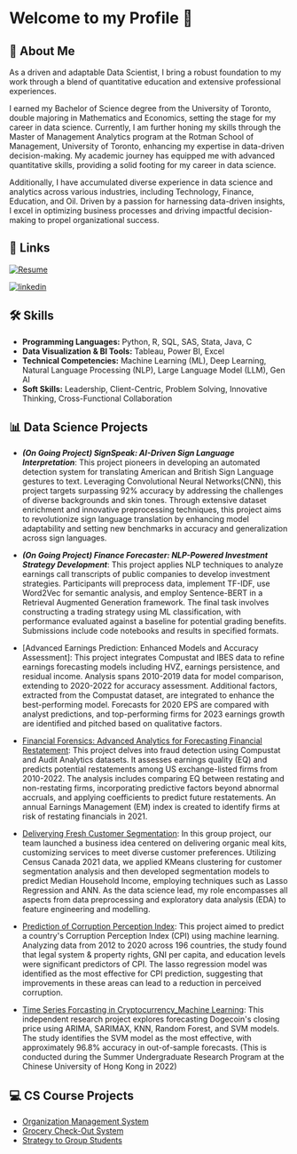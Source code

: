 # Welcome to my Profile 👋


## 🚀 About Me
As a driven and adaptable Data Scientist, I bring a robust foundation to my work through a blend of quantitative education and extensive professional experiences.

I earned my Bachelor of Science degree from the University of Toronto, double majoring in Mathematics and Economics, setting the stage for my career in data science. Currently, I am further honing my skills through the Master of Management Analytics program at the Rotman School of Management, University of Toronto, enhancing my expertise in data-driven decision-making. My academic journey has equipped me with advanced quantitative skills, providing a solid footing for my career in data science.

Additionally, I have accumulated diverse experience in data science and analytics across various industries, including Technology, Finance, Education, and Oil. Driven by a passion for harnessing data-driven insights, I excel in optimizing business processes and driving impactful decision-making to propel organizational success.


## 🔗 Links
[![Resume](https://img.shields.io/badge/my_resume-000?style=for-the-badge&logo=ko-fi&logoColor=white)](https://drive.google.com/file/d/1KuU8nts8zO9THnJ8oIwi--2r1lYzEMt6/view?usp=share_link)

[![linkedin](https://img.shields.io/badge/linkedin-0A66C2?style=for-the-badge&logo=linkedin&logoColor=white)](https://www.linkedin.com/in/yuanhan-peng/)


## 🛠 Skills

- **Programming Languages:** Python, R, SQL, SAS, Stata, Java, C
- **Data Visualization & BI Tools:** Tableau, Power BI, Excel
- **Technical Competencies:**  Machine Learning (ML), Deep Learning, Natural Language Processing (NLP), Large Language Model (LLM), Gen AI
- **Soft Skills:** Leadership, Client-Centric, Problem Solving, Innovative Thinking, Cross-Functional Collaboration


## 📊 Data Science Projects

- ***(On Going Project) SignSpeak: AI-Driven Sign Language Interpretation***: This project pioneers in developing an automated detection system for translating American and British Sign Language gestures to text. Leveraging Convolutional Neural Networks(CNN), this project targets surpassing 92% accuracy by addressing the challenges of diverse backgrounds and skin tones. Through extensive dataset enrichment and innovative preprocessing techniques, this project aims to revolutionize sign language translation by enhancing model adaptability and setting new benchmarks in accuracy and generalization across sign languages.

- ***(On Going Project) Finance Forecaster: NLP-Powered Investment Strategy Development***: This project applies NLP techniques to analyze earnings call transcripts of public companies to develop investment strategies. Participants will preprocess data, implement TF-IDF, use Word2Vec for semantic analysis, and employ Sentence-BERT in a Retrieval Augmented Generation framework. The final task involves constructing a trading strategy using ML classification, with performance evaluated against a baseline for potential grading benefits. Submissions include code notebooks and results in specified formats.

- [Advanced Earnings Prediction: Enhanced Models and Accuracy Assessment]: This project integrates Compustat and IBES data to refine earnings forecasting models including HVZ, earnings persistence, and residual income. Analysis spans 2010-2019 data for model comparison, extending to 2020-2022 for accuracy assessment. Additional factors, extracted from the Compustat dataset, are integrated to enhance the best-performing model. Forecasts for 2020 EPS are compared with analyst predictions, and top-performing firms for 2023 earnings growth are identified and pitched based on qualitative factors.
  
- [Financial Forensics: Advanced Analytics for Forecasting Financial Restatement](https://github.com/Phyllis-yuanhan/Advanced-Analytics-for-Forecasting-Financial-Restatement): This project delves into fraud detection using Compustat and Audit Analytics datasets. It assesses earnings quality (EQ) and predicts potential restatements among US exchange-listed firms from 2010-2022. The analysis includes comparing EQ between restating and non-restating firms, incorporating predictive factors beyond abnormal accruals, and applying coefficients to predict future restatements. An annual Earnings Management (EM) index is created to identify firms at risk of restating financials in 2021.

- [Deliverying Fresh Customer Segmentation](https://github.com/Phyllis-yuanhan/Deliverying-Fresh-Customer-Segmentation): In this group project, our team launched a business idea centered on delivering organic meal kits, customizing services to meet diverse customer preferences. Utilizing Census Canada 2021 data, we applied KMeans clustering for customer segmentation analysis and then developed segmentation models to predict Median Household Income, employing techniques such as Lasso Regression and ANN. As the data science lead, my role encompasses all aspects from data preprocessing and exploratory data analysis (EDA) to feature engineering and modelling.

- [Prediction of Corruption Perception Index](https://github.com/Phyllis-yuanhan/Prediction-of-Corruption-Perception-Index.git): This project aimed to predict a country's Corruption Perception Index (CPI) using machine learning. Analyzing data from 2012 to 2020 across 196 countries, the study found that legal system & property rights, GNI per capita, and education levels were significant predictors of CPI. The lasso regression model was identified as the most effective for CPI prediction, suggesting that improvements in these areas can lead to a reduction in perceived corruption.

- [Time Series Forcasting in Cryptocurrency_Machine Learning](https://github.com/Phyllis-yuanhan/SURP-Time-Series-in-Cryptocurrency--Machine-Learning): This independent research project explores forecasting Dogecoin's closing price using ARIMA, SARIMAX, KNN, Random Forest, and SVM models. The study identifies the SVM model as the most effective, with approximately 96.8% accuracy in out-of-sample forecasts. (This is conducted during the Summer Undergraduate Research Program at the Chinese University of Hong Kong in 2022)


## 💻 CS Course Projects

- [Organization Management System](https://github.com/Phyllis-yuanhan/Organization-Management-System/)
- [Grocery Check-Out System](https://github.com/Phyllis-yuanhan/Grocery-Check-Out-System/)
- [Strategy to Group Students](https://github.com/Phyllis-yuanhan/Strategy-to-group-students)


<!---
Phyllis-yuanhan/Phyllis-yuanhan is a ✨ special ✨ repository because its `README.md` (this file) appears on your GitHub profile.
You can click the Preview link to take a look at your changes.
--->
